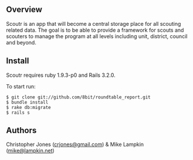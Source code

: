 ## Overview

Scoutr is an app that will become a central storage place for all scouting related data. The goal is to be able to provide a framework for scouts and scouters to manage the program at all levels including unit, district, council and beyond.


## Install

Scoutr requires ruby 1.9.3-p0 and Rails 3.2.0.

To start run:

    $ git clone git://github.com/8bit/roundtable_report.git
    $ bundle install
    $ rake db:migrate
    $ rails s

## Authors

Christopher Jones (crjones@gmail.com) & 
Mike Lampkin (mike@lampkin.net)

